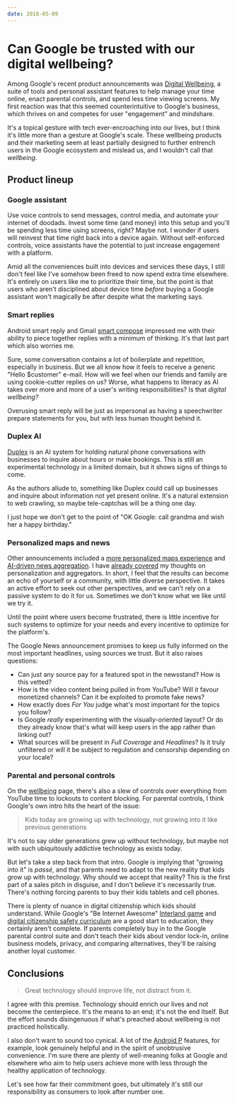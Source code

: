 ```yaml
---
date: 2018-05-09
---
```


# Can Google be trusted with our digital wellbeing?

Among Google's recent product announcements was [Digital Wellbeing][1], a suite of tools and personal assistant features to help manage your time online, enact parental controls, and spend less time viewing screens. My first reaction was that this seemed counterintuitive to Google's business, which thrives on and competes for user "engagement" and mindshare.

It's a topical gesture with tech ever-encroaching into our lives, but I think it's little more than a gesture at Google's scale. These wellbeing products and their marketing seem at least partially designed to further entrench users in the Google ecosystem and mislead us, and I wouldn't call that _wellbeing_.

## Product lineup
### Google assistant
Use voice controls to send messages, control media, and automate your internet of doodads. Invest some time (and money) into this setup and you'll be spending less time using screens, right? Maybe not. I wonder if users will reinvest that time right back into a device again. Without self-enforced controls, voice assistants have the potential to just increase engagement with a platform.

Amid all the conveniences built into devices and services these days, I still don't feel like I've somehow been freed to now spend extra time elsewhere. It's entirely on users like me to prioritize their time, but the point is that users who aren't disciplined about device time _before_ buying a Google assistant won't magically be after despite what the marketing says.

### Smart replies
Android smart reply and Gmail [smart compose][2] impressed me with their ability to piece together replies with a minimum of thinking. It's that last part which also worries me.

Sure, some conversation contains a lot of boilerplate and repetition, especially in business. But we all know how it feels to receive a generic "Hello $customer" e-mail. How will we feel when our friends and family are using cookie-cutter replies on us? Worse, what happens to literacy as AI takes over more and more of a user's writing responsibilities? Is that _digital wellbeing?_

Overusing smart reply will be just as impersonal as having a speechwriter prepare statements for you, but with less human thought behind it.

### Duplex AI
[Duplex][3] is an AI system for holding natural phone conversations with businesses to inquire about hours or make bookings. This is still an experimental technology in a limited domain, but it shows signs of things to come.

As the authors allude to, something like Duplex could call up businesses and inquire about information not yet present online. It's a natural extension to web crawling, so maybe tele-captchas will be a thing one day.

I just hope we don't get to the point of "OK Google: call grandma and wish her a happy birthday."

### Personalized maps and news
Other announcements included a [more personalized maps experience][5] and [AI-driven news aggregation][6]. I have [already covered][7] my thoughts on personalization and aggregators. In short, I feel that the results can become an echo of yourself or a community, with little diverse perspective. It takes an active effort to seek out other perspectives, and we can't rely on a passive system to do it for us. Sometimes we don't know what we like until we try it.

Until the point where users become frustrated, there is little incentive for such systems to optimize for your needs and every incentive to optimize for the platform's.

The Google News announcement promises to keep us fully informed on the most important headlines, using sources we trust. But it also raises questions:

* Can just any source pay for a featured spot in the newsstand? How is this vetted?
* How is the video content being pulled in from YouTube? Will it favour monetized channels? Can it be exploited to promote fake news?
* How exactly does _For You_ judge what's most important for the topics you follow?
* Is Google _really_ experimenting with the visually-oriented layout? Or do they already know that's what will keep users in the app rather than linking out?
* What sources will be present in _Full Coverage_ and _Headlines_? Is it truly unfiltered or will it be subject to regulation and censorship depending on your locale?

### Parental and personal controls
On the [wellbeing][1] page, there's also a slew of controls over everything from YouTube time to lockouts to content blocking. For parental controls, I think Google's own intro hits the heart of the issue:

> Kids today are growing up with technology, not growing into it like previous generations

It's not to say older generations grew up without technology, but maybe not with such ubiquitously addictive technology as exists today.

But let's take a step back from that intro. Google is implying that "growing into it" is _passé_, and that parents need to adapt to the new reality that kids grow up with technology. Why should we accept that reality? This is the first part of a sales pitch in disguise, and I don't believe it's necessarily true. There's nothing forcing parents to buy their kids tablets and cell phones.

There is plenty of nuance in digital citizenship which kids should understand. While Google's "Be Internet Awesome" [Interland game][8] and [digital citizenship safety curriculum][9] are a good start to education, they certainly aren't complete. If parents completely buy in to the Google parental control suite and don't teach their kids about vendor lock-in, online business models, privacy, and comparing alternatives, they'll be raising another loyal customer.

## Conclusions

> Great technology should improve life, not distract from it.

I agree with this premise. Technology should enrich our lives and not become the centerpiece. It's the means to an end; it's not the end itself. But the effort sounds disingenuous if what's preached about wellbeing is not practiced holistically.

I also don't want to sound too cynical. A lot of the [Android P][4] features, for example, look genuinely helpful and in the spirit of unobtrusive convenience. I'm sure there are plenty of well-meaning folks at Google and elsewhere who aim to help users achieve more with less through the healthy application of technology.

Let's see how far their commitment goes, but ultimately it's still our responsibility as consumers to look after number one.


[1]: https://wellbeing.google/
[2]: https://www.blog.google/products/gmail/subject-write-emails-faster-smart-compose-gmail/
[3]: https://ai.googleblog.com/2018/05/duplex-ai-system-for-natural-conversation.html
[4]: https://www.blog.google/products/android/android-p/
[5]: https://techcrunch.com/2018/05/08/google-maps-will-soon-give-you-better-recommendations/
[6]: https://blog.google/products/news/new-google-news-ai-meets-human-intelligence/
[7]: /post/i-thought-i-knew-the-web/
[8]: https://beinternetawesome.withgoogle.com
[9]: https://storage.googleapis.com/gweb-interland.appspot.com/en-us/hub/pdfs/Google_BeInternetAwesome_DigitalCitizenshipSafety_Curriculum_.pdf
